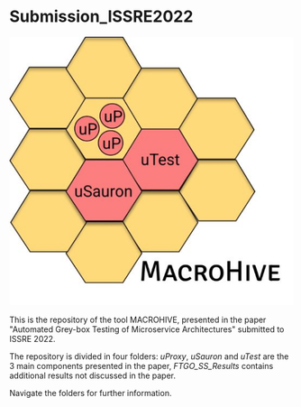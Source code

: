 # Submission_ISSRE2022

![alt text](https://github.com/MacroHive-ISSRE2022/Submission_ISSRE2022/blob/main/MacroHive.jpg?raw=true)

This is the repository of the tool MACROHIVE, presented in the paper "Automated Grey-box Testing of Microservice Architectures" submitted to ISSRE 2022.

The repository is divided in four folders: *uProxy*, *uSauron* and *uTest* are the 3 main components presented in the paper, *FTGO_SS_Results* contains additional results not discussed in the paper.

Navigate the folders for further information.
